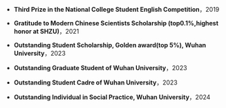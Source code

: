 - <strong>Third Prize in the National College Student English Competition</strong>，2019

- <strong>Gratitude to Modern Chinese Scientists Scholarship (top0.1%,highest honor at SHZU)</strong>，2021

- <strong>Outstanding Student Scholarship, Golden award(top 5%), Wuhan University</strong>，2023

- <strong>Outstanding Graduate Student of Wuhan University</strong>，2023

- <strong>Outstanding Student Cadre of Wuhan University</strong>，2023

- <strong>Outstanding Individual in Social Practice, Wuhan University</strong>，2024